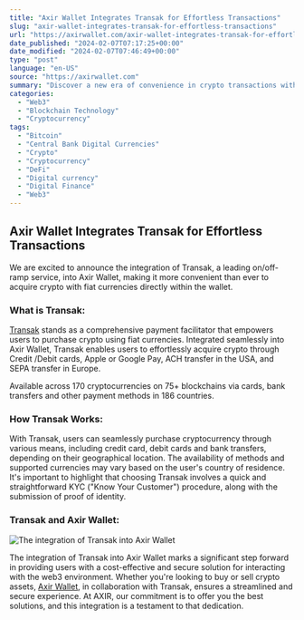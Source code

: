 ```yaml
---
title: "Axir Wallet Integrates Transak for Effortless Transactions"
slug: "axir-wallet-integrates-transak-for-effortless-transactions"
url: "https://axirwallet.com/axir-wallet-integrates-transak-for-effortless-transactions/"
date_published: "2024-02-07T07:17:25+00:00"
date_modified: "2024-02-07T07:46:49+00:00"
type: "post"
language: "en-US"
source: "https://axirwallet.com"
summary: "Discover a new era of convenience in crypto transactions with Axir Wallet! We're thrilled to announce the seamless integration of Transak, a leading on/off-ramp service, right into the heart of Axir. Now, buying and selling crypto with fiat has never been easier."
categories:
  - "Web3"
  - "Blockchain Technology"
  - "Cryptocurrency"
tags:
  - "Bitcoin"
  - "Central Bank Digital Currencies"
  - "Crypto"
  - "Cryptocurrency"
  - "DeFi"
  - "Digital currency"
  - "Digital Finance"
  - "Web3"
---
```


**Axir Wallet Integrates Transak for Effortless Transactions**
--------------------------------------------------------------

We are excited to announce the integration of Transak, a leading on/off-ramp service, into Axir Wallet, making it more convenient than ever to acquire crypto with fiat currencies directly within the wallet.

### **What is Transak:**

[Transak](https://transak.com/) stands as a comprehensive payment facilitator that empowers users to purchase crypto using fiat currencies. Integrated seamlessly into Axir Wallet, Transak enables users to effortlessly acquire crypto through Credit /Debit cards, Apple or Google Pay, ACH transfer in the USA, and SEPA transfer in Europe.

Available across 170 cryptocurrencies on 75+ blockchains via cards, bank transfers and other payment methods in 186 countries.

### **How Transak Works:**

With Transak, users can seamlessly purchase cryptocurrency through various means, including credit card, debit cards and bank transfers, depending on their geographical location. The availability of methods and supported currencies may vary based on the user's country of residence. It's important to highlight that choosing Transak involves a quick and straightforward KYC ("Know Your Customer") procedure, along with the submission of proof of identity.

### **Transak and Axir Wallet**:

![The integration of Transak into Axir Wallet](https://axirwallet.com/wp-content/uploads/MicrosoftTeams-image-25-300x169.jpg)

The integration of Transak into Axir Wallet marks a significant step forward in providing users with a cost-effective and secure solution for interacting with the web3 environment. Whether you're looking to buy or sell crypto assets, [Axir Wallet](https://axirwallet.com/), in collaboration with Transak, ensures a streamlined and secure experience. At AXIR, our commitment is to offer you the best solutions, and this integration is a testament to that dedication.